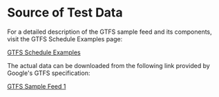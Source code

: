 # Source of Test Data

For a detailed description of the GTFS sample feed and its components, visit the GTFS Schedule Examples page:

[GTFS Schedule Examples](https://gtfs.org/schedule/example-feed/)

The actual data can be downloaded from the following link provided by Google's GTFS specification:

[GTFS Sample Feed 1](https://github.com/google/transit/blob/master/gtfs/spec/en/examples/sample-feed-1.zip?raw=true)
